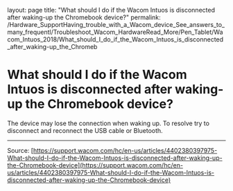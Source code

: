 layout: page
title: "What should I do if the Wacom Intuos is disconnected after waking-up the Chromebook device?"
permalink: /Hardware_SupportHaving_trouble_with_a_Wacom_device_See_answers_to_many_frequentl/Troubleshoot_Wacom_HardwareRead_More/Pen_Tablet/Wacom_Intuos_2018/What_should_I_do_if_the_Wacom_Intuos_is_disconnected_after_waking-up_the_Chromeb

# What should I do if the Wacom Intuos is disconnected after waking-up the Chromebook device?

The device may lose the connection when waking up. To resolve try to disconnect and reconnect the USB cable or Bluetooth.

---
Source: [https://support.wacom.com/hc/en-us/articles/4402380397975-What-should-I-do-if-the-Wacom-Intuos-is-disconnected-after-waking-up-the-Chromebook-device](https://support.wacom.com/hc/en-us/articles/4402380397975-What-should-I-do-if-the-Wacom-Intuos-is-disconnected-after-waking-up-the-Chromebook-device)
